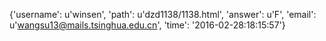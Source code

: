 {'username': u'winsen', 'path': u'dzd1138/1138.html', 'answer': u'F', 'email': u'wangsu13@mails.tsinghua.edu.cn', 'time': '2016-02-28:18:15:57'}